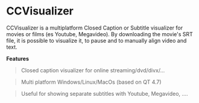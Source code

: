 CCVisualizer
============

CCVisualizer is a multiplatform Closed Caption or Subtitle visualizer for movies or films (es Youtube, Megavideo). By downloading the movie's SRT file, it is possible to visualize it, to pause and to manually align video and text.


__Features__

> Closed caption visualizer for online streaming/dvd/divx/...

> Multi platform Windows/Linux/MacOs (based on QT 4.7)

> Useful for showing separate subtitles with Youtube, Megavideo, ....
